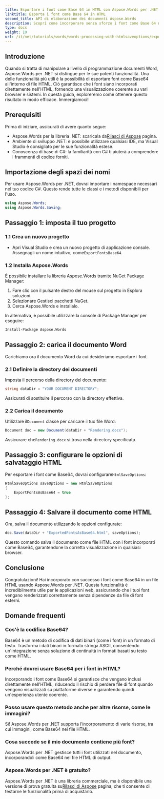 ```yaml
---
title: Esportare i font come Base 64 in HTML con Aspose.Words per .NET
linktitle: Esporta i font come Base 64 in HTML
second_title: API di elaborazione dei documenti Aspose.Words
description: Scopri come incorporare senza sforzo i font come Base 64 nei file HTML usando Aspose.Words per .NET. Questa guida passo passo ti aiuterà a garantire una visualizzazione coerente dei font su vari browser e piattaforme.
type: docs
weight: 10
url: /it/net/tutorials/words/words-processing-with-htmlsaveoptions/export-fonts-as-base-64-to-html/
---
```

## Introduzione

Quando si tratta di manipolare a livello di programmazione documenti Word, Aspose.Words per .NET si distingue per le sue potenti funzionalità. Una delle funzionalità più utili è la possibilità di esportare font come Base64 all'interno di file HTML. Ciò garantisce che i font siano incorporati direttamente nell'HTML, fornendo una visualizzazione coerente su vari browser e sistemi. In questa guida, esploreremo come ottenere questo risultato in modo efficace. Immergiamoci!

## Prerequisiti

Prima di iniziare, assicurati di avere quanto segue:

-  Aspose.Words per la libreria .NET: scaricala da[Rilasci di Aspose](https://releases.aspose.com/words/net/) pagina.
- Ambiente di sviluppo .NET: è possibile utilizzare qualsiasi IDE, ma Visual Studio è consigliato per le sue funzionalità estese.
- Conoscenza di base di C#: la familiarità con C# ti aiuterà a comprendere i frammenti di codice forniti.

## Importazione degli spazi dei nomi

Per usare Aspose.Words per .NET, dovrai importare i namespace necessari nel tuo codice C#. Questo rende tutte le classi e i metodi disponibili per l'uso.

```csharp
using Aspose.Words;
using Aspose.Words.Saving;
```

## Passaggio 1: imposta il tuo progetto

### 1.1 Crea un nuovo progetto

-  Apri Visual Studio e crea un nuovo progetto di applicazione console. Assegnagli un nome intuitivo, come`ExportFontsBase64`.

### 1.2 Installa Aspose.Words

È possibile installare la libreria Aspose.Words tramite NuGet Package Manager:

1. Fare clic con il pulsante destro del mouse sul progetto in Esplora soluzioni.
2. Selezionare Gestisci pacchetti NuGet.
3. Cerca Aspose.Words e installalo.

In alternativa, è possibile utilizzare la console di Package Manager per eseguire:

```bash
Install-Package Aspose.Words
```

## Passaggio 2: carica il documento Word

Carichiamo ora il documento Word da cui desideriamo esportare i font.

### 2.1 Definire la directory dei documenti

Imposta il percorso della directory del documento:

```csharp
string dataDir = "YOUR DOCUMENT DIRECTORY";
```

Assicurati di sostituire il percorso con la directory effettiva.

### 2.2 Carica il documento

 Utilizzare il`Document` classe per caricare il tuo file Word:

```csharp
Document doc = new Document(dataDir + "Rendering.docx");
```

 Assicurare che`Rendering.docx` si trova nella directory specificata.

## Passaggio 3: configurare le opzioni di salvataggio HTML

 Per esportare i font come Base64, dovrai configurare`HtmlSaveOptions`:

```csharp
HtmlSaveOptions saveOptions = new HtmlSaveOptions 
{ 
    ExportFontsAsBase64 = true 
};
```

## Passaggio 4: Salvare il documento come HTML

Ora, salva il documento utilizzando le opzioni configurate:

```csharp
doc.Save(dataDir + "ExportedFontsAsBase64.html", saveOptions);
```

Questo comando salva il documento come file HTML con i font incorporati come Base64, garantendone la corretta visualizzazione in qualsiasi browser.

## Conclusione

Congratulazioni! Hai incorporato con successo i font come Base64 in un file HTML usando Aspose.Words per .NET. Questa funzionalità è incredibilmente utile per le applicazioni web, assicurando che i tuoi font vengano renderizzati correttamente senza dipendenze da file di font esterni.

## Domande frequenti

### Cos'è la codifica Base64?

Base64 è un metodo di codifica di dati binari (come i font) in un formato di testo. Trasforma i dati binari in formato stringa ASCII, consentendo un'integrazione senza soluzione di continuità in formati basati su testo come HTML.

### Perché dovrei usare Base64 per i font in HTML?

Incorporando i font come Base64 si garantisce che vengano inclusi direttamente nell'HTML, riducendo il rischio di perdere file di font quando vengono visualizzati su piattaforme diverse e garantendo quindi un'esperienza utente coerente.

### Posso usare questo metodo anche per altre risorse, come le immagini?

Sì! Aspose.Words per .NET supporta l'incorporamento di varie risorse, tra cui immagini, come Base64 nei file HTML.

### Cosa succede se il mio documento contiene più font?

Aspose.Words per .NET gestisce tutti i font utilizzati nel documento, incorporandoli come Base64 nel file HTML di output.

### Aspose.Words per .NET è gratuito?

 Aspose.Words per .NET è una libreria commerciale, ma è disponibile una versione di prova gratuita su[Rilasci di Aspose](https://releases.aspose.com/) pagina, che ti consente di testarne le funzionalità prima di acquistarlo.